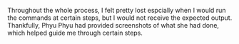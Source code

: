 Throughout the whole process, I felt pretty lost espcially when I would run the
commands at certain steps, but I would not receive the expected output.
Thankfully, Phyu Phyu had provided screenshots of what she had done, which helped
guide me through certain steps.
